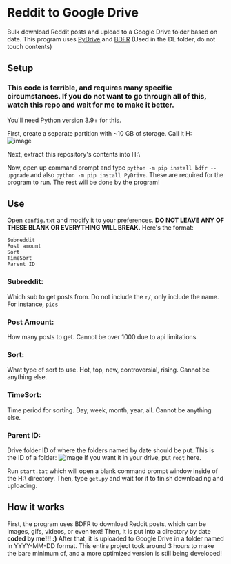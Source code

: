 # Reddit to Google Drive
Bulk download Reddit posts and upload to a Google Drive folder based on date. 
This program uses [PyDrive](https://pypi.org/project/PyDrive/) and [BDFR](https://github.com/aliparlakci/bulk-downloader-for-reddit) (Used in the DL folder, do not touch contents)

## Setup
### This code is terrible, and requires many specific circumstances. If you do not want to go through all of this, watch this repo and wait for me to make it better.

You'll need Python version 3.9+ for this.

First, create a separate partition with ~10 GB of storage. Call it H:\
![image](https://user-images.githubusercontent.com/69993704/131233892-eb61c30c-2817-4247-b453-673033acbbfd.png)

Next, extract this repository's contents into H:\

Now, open up command prompt and type `python -m pip install bdfr --upgrade` and also `python -m pip install PyDrive`. These are required for the program to run. The rest will be done by the program!

## Use
Open `config.txt` and modify it to your preferences. **DO NOT LEAVE ANY OF THESE BLANK OR EVERYTHING WILL BREAK.** Here's the format:
```
Subreddit
Post amount
Sort
TimeSort
Parent ID
``` 
### Subreddit:
Which sub to get posts from. Do not include the `r/`, only include the name. For instance, `pics`

### Post Amount:
How many posts to get. Cannot be over 1000 due to api limitations

### Sort:
What type of sort to use. Hot, top, new, controversial, rising. Cannot be anything else.

### TimeSort:
Time period for sorting. Day, week, month, year, all. Cannot be anything else.

### Parent ID:
Drive folder ID of where the folders named by date should be put. This is the ID of a folder: ![image](https://user-images.githubusercontent.com/69993704/131234603-caf985f7-87f7-4129-9511-a220120c9f6a.png)
If you want it in your drive, put `root` here.


Run `start.bat` which will open a blank command prompt window inside of the H:\ directory. Then, type `get.py` and wait for it to finish downloading and uploading.

## How it works
First, the program uses BDFR to download Reddit posts, which can be images, gifs, videos, or even text! Then, it is put into a directory by date **coded by me!!! :)** After that, it is uploaded to Google Drive in a folder named in YYYY-MM-DD format. This entire project took around 3 hours to make the bare minimum of, and a more optimized version is still being developed!
